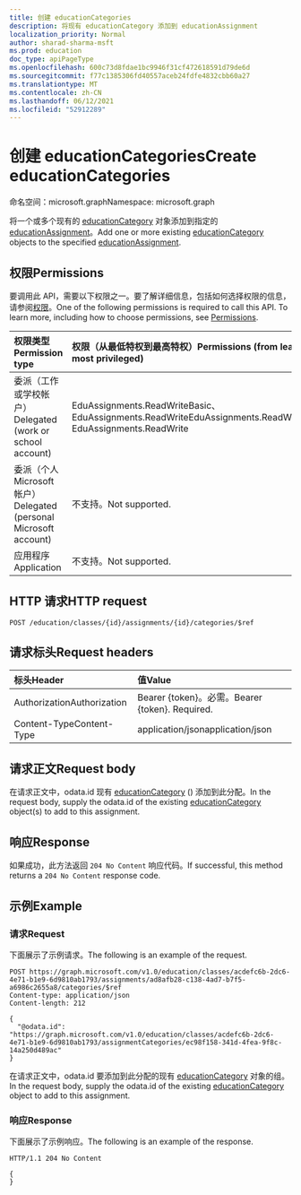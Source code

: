 ```yaml
---
title: 创建 educationCategories
description: 将现有 educationCategory 添加到 educationAssignment
localization_priority: Normal
author: sharad-sharma-msft
ms.prod: education
doc_type: apiPageType
ms.openlocfilehash: 600c73d8fdae1bc9946f31cf472618591d79de6d
ms.sourcegitcommit: f77c1385306fd40557aceb24fdfe4832cbb60a27
ms.translationtype: MT
ms.contentlocale: zh-CN
ms.lasthandoff: 06/12/2021
ms.locfileid: "52912289"
---
```

# <a name="create-educationcategories"></a><span data-ttu-id="080b0-103">创建 educationCategories</span><span class="sxs-lookup"><span data-stu-id="080b0-103">Create educationCategories</span></span>

<span data-ttu-id="080b0-104">命名空间：microsoft.graph</span><span class="sxs-lookup"><span data-stu-id="080b0-104">Namespace: microsoft.graph</span></span>

<span data-ttu-id="080b0-105">将一个或多个现有的 [educationCategory](../resources/educationcategory.md) 对象添加到指定的  [educationAssignment](../resources/educationassignment.md)。</span><span class="sxs-lookup"><span data-stu-id="080b0-105">Add one or more existing [educationCategory](../resources/educationcategory.md) objects to the specified  [educationAssignment](../resources/educationassignment.md).</span></span>

## <a name="permissions"></a><span data-ttu-id="080b0-106">权限</span><span class="sxs-lookup"><span data-stu-id="080b0-106">Permissions</span></span>
<span data-ttu-id="080b0-p101">要调用此 API，需要以下权限之一。要了解详细信息，包括如何选择权限的信息，请参阅[权限](/graph/permissions-reference)。</span><span class="sxs-lookup"><span data-stu-id="080b0-p101">One of the following permissions is required to call this API. To learn more, including how to choose permissions, see [Permissions](/graph/permissions-reference).</span></span>

|<span data-ttu-id="080b0-109">权限类型</span><span class="sxs-lookup"><span data-stu-id="080b0-109">Permission type</span></span>      | <span data-ttu-id="080b0-110">权限（从最低特权到最高特权）</span><span class="sxs-lookup"><span data-stu-id="080b0-110">Permissions (from least to most privileged)</span></span>              |
|:--------------------|:---------------------------------------------------------|
|<span data-ttu-id="080b0-111">委派（工作或学校帐户）</span><span class="sxs-lookup"><span data-stu-id="080b0-111">Delegated (work or school account)</span></span> |  <span data-ttu-id="080b0-112">EduAssignments.ReadWriteBasic、EduAssignments.ReadWrite</span><span class="sxs-lookup"><span data-stu-id="080b0-112">EduAssignments.ReadWriteBasic, EduAssignments.ReadWrite</span></span>  |
|<span data-ttu-id="080b0-113">委派（个人 Microsoft 帐户）</span><span class="sxs-lookup"><span data-stu-id="080b0-113">Delegated (personal Microsoft account)</span></span> |  <span data-ttu-id="080b0-114">不支持。</span><span class="sxs-lookup"><span data-stu-id="080b0-114">Not supported.</span></span>  |
|<span data-ttu-id="080b0-115">应用程序</span><span class="sxs-lookup"><span data-stu-id="080b0-115">Application</span></span> | <span data-ttu-id="080b0-116">不支持。</span><span class="sxs-lookup"><span data-stu-id="080b0-116">Not supported.</span></span>  | 

## <a name="http-request"></a><span data-ttu-id="080b0-117">HTTP 请求</span><span class="sxs-lookup"><span data-stu-id="080b0-117">HTTP request</span></span>
<!-- { "blockType": "ignored" } -->
```http
POST /education/classes/{id}/assignments/{id}/categories/$ref
```
## <a name="request-headers"></a><span data-ttu-id="080b0-118">请求标头</span><span class="sxs-lookup"><span data-stu-id="080b0-118">Request headers</span></span>
| <span data-ttu-id="080b0-119">标头</span><span class="sxs-lookup"><span data-stu-id="080b0-119">Header</span></span>       | <span data-ttu-id="080b0-120">值</span><span class="sxs-lookup"><span data-stu-id="080b0-120">Value</span></span> |
|:---------------|:--------|
| <span data-ttu-id="080b0-121">Authorization</span><span class="sxs-lookup"><span data-stu-id="080b0-121">Authorization</span></span>  | <span data-ttu-id="080b0-p102">Bearer {token}。必需。</span><span class="sxs-lookup"><span data-stu-id="080b0-p102">Bearer {token}. Required.</span></span>  |
| <span data-ttu-id="080b0-124">Content-Type</span><span class="sxs-lookup"><span data-stu-id="080b0-124">Content-Type</span></span>  | <span data-ttu-id="080b0-125">application/json</span><span class="sxs-lookup"><span data-stu-id="080b0-125">application/json</span></span>  |

## <a name="request-body"></a><span data-ttu-id="080b0-126">请求正文</span><span class="sxs-lookup"><span data-stu-id="080b0-126">Request body</span></span>
<span data-ttu-id="080b0-127">在请求正文中，odata.id 现有 [educationCategory](../resources/educationcategory.md) () 添加到此分配。</span><span class="sxs-lookup"><span data-stu-id="080b0-127">In the request body, supply the odata.id of the existing [educationCategory](../resources/educationcategory.md) object(s) to add to this assignment.</span></span>


## <a name="response"></a><span data-ttu-id="080b0-128">响应</span><span class="sxs-lookup"><span data-stu-id="080b0-128">Response</span></span>
<span data-ttu-id="080b0-129">如果成功，此方法返回 `204 No Content` 响应代码。</span><span class="sxs-lookup"><span data-stu-id="080b0-129">If successful, this method returns a `204 No Content` response code.</span></span>

## <a name="example"></a><span data-ttu-id="080b0-130">示例</span><span class="sxs-lookup"><span data-stu-id="080b0-130">Example</span></span>
### <a name="request"></a><span data-ttu-id="080b0-131">请求</span><span class="sxs-lookup"><span data-stu-id="080b0-131">Request</span></span>
<span data-ttu-id="080b0-132">下面展示了示例请求。</span><span class="sxs-lookup"><span data-stu-id="080b0-132">The following is an example of the request.</span></span>

<!-- {
  "blockType": "request",
  "name": "add_educationcategory_to_educationassignment"
}-->

```http
POST https://graph.microsoft.com/v1.0/education/classes/acdefc6b-2dc6-4e71-b1e9-6d9810ab1793/assignments/ad8afb28-c138-4ad7-b7f5-a6986c2655a8/categories/$ref
Content-type: application/json
Content-length: 212

{
  "@odata.id": "https://graph.microsoft.com/v1.0/education/classes/acdefc6b-2dc6-4e71-b1e9-6d9810ab1793/assignmentCategories/ec98f158-341d-4fea-9f8c-14a250d489ac"
}

```
<span data-ttu-id="080b0-133">在请求正文中，odata.id 要添加到此分配的现有 [educationCategory](../resources/educationcategory.md) 对象的组。</span><span class="sxs-lookup"><span data-stu-id="080b0-133">In the request body, supply the odata.id of the existing [educationCategory](../resources/educationcategory.md) object to add to this assignment.</span></span>

### <a name="response"></a><span data-ttu-id="080b0-134">响应</span><span class="sxs-lookup"><span data-stu-id="080b0-134">Response</span></span>
<span data-ttu-id="080b0-135">下面展示了示例响应。</span><span class="sxs-lookup"><span data-stu-id="080b0-135">The following is an example of the response.</span></span> 

<!-- {
  "blockType": "response",
  "truncated": true,
  "@odata.type": "microsoft.graph.educationAssignmentResource"
} -->
```http
HTTP/1.1 204 No Content

{
}
```
<!-- uuid: 8fcb5dbc-d5aa-4681-8e31-b001d5168d79
2015-10-25 14:57:30 UTC -->
<!--
{
  "type": "#page.annotation",
  "description": "Add educationCategory to educationAssignment",
  "keywords": "",
  "section": "documentation",
  "tocPath": "",
  "suppressions": []
}
-->


